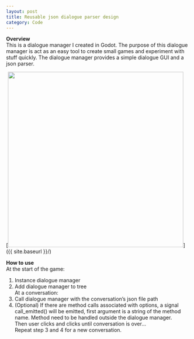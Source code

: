 ```yaml
---
layout: post
title: Reusable json dialogue parser design
category: Code
---
```

**Overview** </br>
This is a dialogue manager I created in Godot. The purpose of this dialogue manager is act as an easy tool to create small games and experiment with stuff quickly. The dialogue manager provides a simple dialogue GUI and a json parser. </br>

[<img src="{{ site.baseurl }}/images/graph/0120overview.png" style="width: 480px;"/>]({{ site.baseurl }}/)

**How to use** </br>
At the start of the game: </br>
1. Instance dialogue manager </br>
2. Add dialogue manager to tree </br>
At a conversation: </br>
3. Call dialogue manager with the conversation’s json file path </br>
4. (Optional) If there are method calls associated with options, a signal call_emitted() will be emitted, first argument is a string of the method name. Method need to be handled outside the dialogue manager. </br>
Then user clicks and clicks until conversation is over…</br>
Repeat step 3 and 4 for a new conversation. </br>



